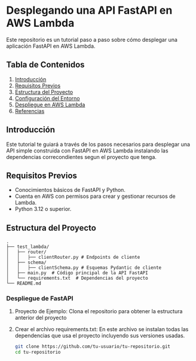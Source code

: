 # Desplegando una API FastAPI en AWS Lambda

Este repositorio es un tutorial paso a paso sobre cómo desplegar una aplicación FastAPI en AWS Lambda.

## Tabla de Contenidos
1. [Introducción](#introducción)
2. [Requisitos Previos](#requisitos-previos)
3. [Estructura del Proyecto](#estructura-del-proyecto)
4. [Configuración del Entorno](#configuración-del-entorno)
5. [Despliegue en AWS Lambda](#despliegue-en-aws-lambda)
6. [Referencias](#referencias)

## Introducción

Este tutorial te guiará a través de los pasos necesarios para desplegar una API simple construida con FastAPI en AWS Lambda instalando las dependencias correcondientes segun el proyecto que tenga.

## Requisitos Previos

- Conocimientos básicos de FastAPI y Python.
- Cuenta en AWS con permisos para crear y gestionar recursos de Lambda.
- Python 3.12 o superior.

## Estructura del Proyecto

```plaintext
.
├── test_lambda/
│   ├── router/
│   │   ├── clientRouter.py # Endpoints de cliente
│   ├── schema/
│   │   ├── clientSchema.py # Esquemas Pydantic de cliente
│   ├── main.py  # Código principal de la API FastAPI
│   └── requirements.txt  # Dependencias del proyecto
└── README.md
```

### Despliegue de FastAPI

1. Proyecto de Ejemplo:
     Clona el repositorio para obtener la estructura anterior del proyecto
3. Crear el archivo requirements.txt:
      En este archivo se instalan todas las dependencias que usa el proyecto incluyendo sus versiones usadas. 

    ```bash
    git clone https://github.com/tu-usuario/tu-repositorio.git
    cd tu-repositorio
    ```

